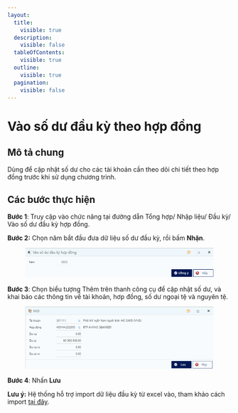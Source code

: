 ```yaml
---
layout:
  title:
    visible: true
  description:
    visible: false
  tableOfContents:
    visible: true
  outline:
    visible: true
  pagination:
    visible: false
---
```


# Vào số dư đầu kỳ theo hợp đồng

## Mô tả chung

Dùng để cập nhật số dư cho các tài khoản cần theo dõi chi tiết theo hợp đồng trước khi sử dụng chương trình.

## Các bước thực hiện

**Bước 1**: Truy cập vào chức năng tại đường dẫn Tổng hợp/ Nhập liệu/ Đầu kỳ/ Vào số dư đầu kỳ hợp đồng.

**Bước 2:** Chọn năm bắt đầu đưa dữ liệu số dư đầu kỳ, rồi bấm **Nhận**.

<figure><img src="../../.gitbook/assets/image (120).png" alt=""><figcaption></figcaption></figure>

**Bước 3**: Chọn biểu tượng Thêm trên thanh công cụ để cập nhật số dư, và khai báo các thông tin về tài khoản, hơp đồng, số dư ngoại tệ và nguyên tệ.

<figure><img src="../../.gitbook/assets/image (64).png" alt=""><figcaption></figcaption></figure>

**Bước 4**: Nhấn **Lưu**

**Lưu ý:** Hệ thống hỗ trợ import dữ liệu đầu kỳ từ excel vào, tham khảo cách import [tại đây](http://127.0.0.1:5000/s/rcD7ImF1NXzNzFohN8p5/thao-tac-chuc-nang-tren-he-thong/import-du-lieu-tu-excel-vao-chuong-trinh).
